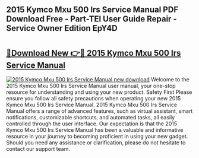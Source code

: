 ## 2015 Kymco Mxu 500 Irs Service Manual PDF Download Free - Part-TEI User Guide Repair - Service Owner Edition EpY4D

# <h2><a href="http://bc63398.oget.top/?id=2015+Kymco+Mxu+500+Irs+Service+Manual">🔗Download New 👉🔴 2015 Kymco Mxu 500 Irs Service Manual</a></h2>

[![2015 Kymco Mxu 500 Irs Service Manual new download](https://i.imgur.com/5g1atiW.png)](http://bc63398.oget.top/?id=2015+Kymco+Mxu+500+Irs+Service+Manual)
Welcome to the 2015 Kymco Mxu 500 Irs Service Manual user manual, your one-stop resource for understanding and using your new product. Safety First Please ensure you follow all safety precautions when operating your new 2015 Kymco Mxu 500 Irs Service Manual. 2015 Kymco Mxu 500 Irs Service Manual offers a range of advanced features, such as virtual assistant, smart notifications, customizable shortcuts, and automated tasks, all easily controlled through the user interface. Our expectation is that the 2015 Kymco Mxu 500 Irs Service Manual has been a valuable and informative resource in your journey to becoming proficient in using your new gadget. Should you need any assistance or clarification, please do not hesitate to contact our support team.
